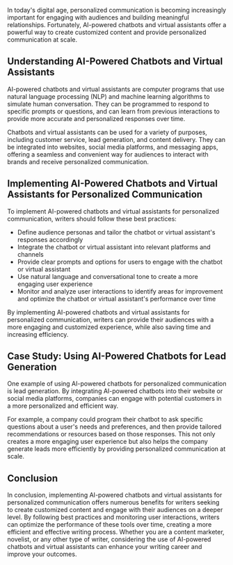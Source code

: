 
In today's digital age, personalized communication is becoming increasingly important for engaging with audiences and building meaningful relationships. Fortunately, AI-powered chatbots and virtual assistants offer a powerful way to create customized content and provide personalized communication at scale.

Understanding AI-Powered Chatbots and Virtual Assistants
--------------------------------------------------------

AI-powered chatbots and virtual assistants are computer programs that use natural language processing (NLP) and machine learning algorithms to simulate human conversation. They can be programmed to respond to specific prompts or questions, and can learn from previous interactions to provide more accurate and personalized responses over time.

Chatbots and virtual assistants can be used for a variety of purposes, including customer service, lead generation, and content delivery. They can be integrated into websites, social media platforms, and messaging apps, offering a seamless and convenient way for audiences to interact with brands and receive personalized communication.

Implementing AI-Powered Chatbots and Virtual Assistants for Personalized Communication
--------------------------------------------------------------------------------------

To implement AI-powered chatbots and virtual assistants for personalized communication, writers should follow these best practices:

* Define audience personas and tailor the chatbot or virtual assistant's responses accordingly
* Integrate the chatbot or virtual assistant into relevant platforms and channels
* Provide clear prompts and options for users to engage with the chatbot or virtual assistant
* Use natural language and conversational tone to create a more engaging user experience
* Monitor and analyze user interactions to identify areas for improvement and optimize the chatbot or virtual assistant's performance over time

By implementing AI-powered chatbots and virtual assistants for personalized communication, writers can provide their audiences with a more engaging and customized experience, while also saving time and increasing efficiency.

Case Study: Using AI-Powered Chatbots for Lead Generation
---------------------------------------------------------

One example of using AI-powered chatbots for personalized communication is lead generation. By integrating AI-powered chatbots into their website or social media platforms, companies can engage with potential customers in a more personalized and efficient way.

For example, a company could program their chatbot to ask specific questions about a user's needs and preferences, and then provide tailored recommendations or resources based on those responses. This not only creates a more engaging user experience but also helps the company generate leads more efficiently by providing personalized communication at scale.

Conclusion
----------

In conclusion, implementing AI-powered chatbots and virtual assistants for personalized communication offers numerous benefits for writers seeking to create customized content and engage with their audiences on a deeper level. By following best practices and monitoring user interactions, writers can optimize the performance of these tools over time, creating a more efficient and effective writing process. Whether you are a content marketer, novelist, or any other type of writer, considering the use of AI-powered chatbots and virtual assistants can enhance your writing career and improve your outcomes.
